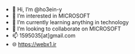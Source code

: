 - 👋 Hi, I’m @ho3ein-y
- 👀 I’m interested in MICROSOFT
- 🌱 I’m currently learning anything in technology
- 💞️ I’m looking to collaborate on MICROSOFT
- 📫 1595035[at]gmail.com
- 🌐 https://webx1.ir
<!---
ho3ein-y/ho3ein-y is a ✨ special ✨ repository because its `README.md` (this file) appears on your GitHub profile.
You can click the Preview link to take a look at your changes.
--->
